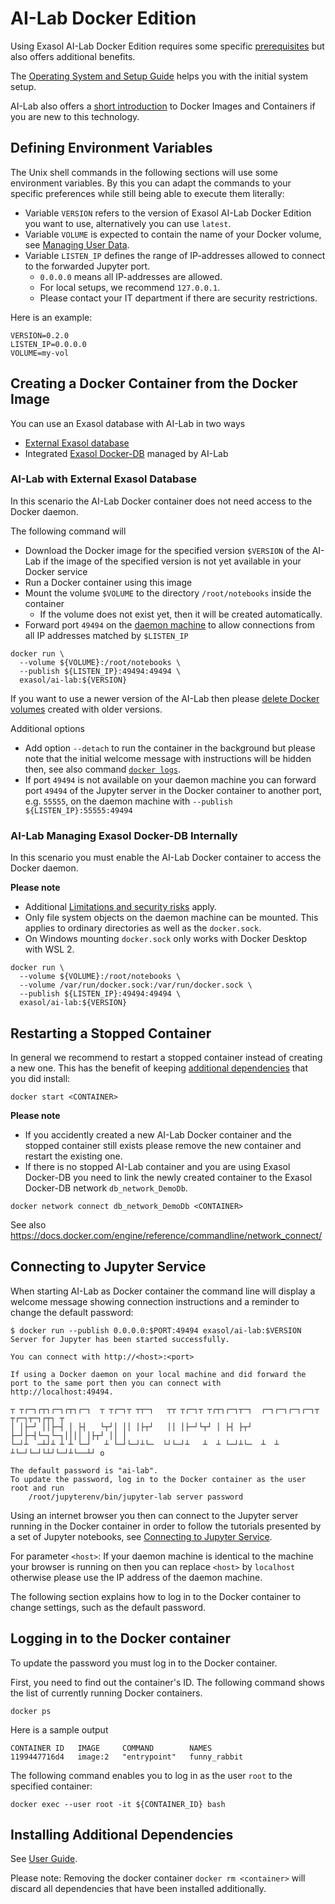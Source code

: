 # AI-Lab Docker Edition

Using Exasol AI-Lab Docker Edition requires some specific [prerequisites](prerequisites.md) but also offers additional benefits.

The [Operating System and Setup Guide](os-setup.md) helps you with the initial system setup.

AI-Lab also offers a [short introduction](intro.md) to Docker Images and Containers if you are new to this technology.

## Defining Environment Variables

The Unix shell commands in the following sections will use some environment variables. By this you can adapt the commands to your specific preferences while still being able to execute them literally:
* Variable `VERSION` refers to the version of Exasol AI-Lab Docker Edition you want to use, alternatively you can use `latest`.
* Variable `VOLUME` is expected to contain the name of your Docker volume, see [Managing User Data](managing-user-data.md).
* Variable `LISTEN_IP` defines the range of IP-addresses allowed to connect to the forwarded Jupyter port.
  * `0.0.0.0` means all IP-addresses are allowed.
  * For local setups, we recommend `127.0.0.1`.
  * Please contact your IT department if there are security restrictions.

Here is an example:

```shell
VERSION=0.2.0
LISTEN_IP=0.0.0.0
VOLUME=my-vol
```

## Creating a Docker Container from the Docker Image

You can use an Exasol database with AI-Lab in two ways
* [External Exasol database](#ai-lab-with-external-exasol-database)
* Integrated [Exasol Docker-DB](#ai-lab-managing-exasol-docker-db-internally) managed by AI-Lab

### AI-Lab with External Exasol Database

In this scenario the AI-Lab Docker container does not need access to the Docker daemon.

The following command will
* Download the Docker image for the specified version `$VERSION` of the AI-Lab if the image of the specified version is not yet available in your Docker service
* Run a Docker container using this image
* Mount the volume `$VOLUME` to the directory `/root/notebooks` inside the container
  * If the volume does not exist yet, then it will be created automatically.
* Forward port `49494` on the [daemon machine](prerequisites.md) to allow connections from all IP addresses matched by `$LISTEN_IP`

```shell
docker run \
  --volume ${VOLUME}:/root/notebooks \
  --publish ${LISTEN_IP}:49494:49494 \
  exasol/ai-lab:${VERSION}
```

If you want to use a newer version of the AI-Lab then please [delete Docker volumes](managing-user-data.md#replacing-the-docker-volume) created with older versions.

Additional options
* Add option `--detach` to run the container in the background but please note that the initial welcome message with instructions will be hidden then, see also command [`docker logs`](https://docs.docker.com/engine/reference/commandline/container_logs/).
* If port `49494` is not available on your daemon machine you can forward port `49494` of the Jupyter server in the Docker container to another port, e.g. `55555`, on the daemon machine with `--publish ${LISTEN_IP}:55555:49494`

### AI-Lab Managing Exasol Docker-DB Internally

In this scenario you must enable the AI-Lab Docker container to access the Docker daemon.

**Please note**
* Additional [Limitations and security risks](os-setup.md#enabling-exasol-ai-lab-to-use-docker-features) apply.
* Only file system objects on the daemon machine can be mounted. This applies to ordinary directories as well as the `docker.sock`.
* On Windows mounting `docker.sock` only works with Docker Desktop with WSL 2.
```shell
docker run \
  --volume ${VOLUME}:/root/notebooks \
  --volume /var/run/docker.sock:/var/run/docker.sock \
  --publish ${LISTEN_IP}:49494:49494 \
  exasol/ai-lab:${VERSION}
```

## Restarting a Stopped Container

In general we recommend to restart a stopped container instead of creating a new one. This has the benefit of keeping [additional dependencies](#installing-additional-dependencies) that you did install:

```shell
docker start <CONTAINER>
```

**Please note**
* If you accidently created a new AI-Lab Docker container and the stopped container still exists please remove the new container and restart the existing one.
* If there is no stopped AI-Lab container and you are using Exasol Docker-DB you need to link the newly created container to the Exasol Docker-DB network `db_network_DemoDb`.

```shell
docker network connect db_network_DemoDb <CONTAINER>
```

See also https://docs.docker.com/engine/reference/commandline/network_connect/

## Connecting to Jupyter Service

When starting AI-Lab as Docker container the command line will display a welcome message showing connection instructions and a reminder to change the default password:

```
$ docker run --publish 0.0.0.0:$PORT:49494 exasol/ai-lab:$VERSION
Server for Jupyter has been started successfully.

You can connect with http://<host>:<port>

If using a Docker daemon on your local machine and did forward the
port to the same port then you can connect with http://localhost:49494.

┬ ┬┌─┐┌┬┐┌─┐┌┬┐┌─┐  ┬ ┬┌─┐┬ ┬┬─┐   ┬┬ ┬┌─┐┬ ┬┌┬┐┌─┐┬─┐  ┌─┐┌─┐┌─┐┌─┐┬ ┬┌─┐┬─┐┌┬┐ ┬
│ │├─┘ ││├─┤ │ ├┤   └┬┘│ ││ │├┬┘   ││ │├─┘└┬┘ │ ├┤ ├┬┘  ├─┘├─┤└─┐└─┐││││ │├┬┘ ││ │
└─┘┴  ─┴┘┴ ┴ ┴ └─┘   ┴ └─┘└─┘┴└─  └┘└─┘┴   ┴  ┴ └─┘┴└─  ┴  ┴ ┴└─┘└─┘└┴┘└─┘┴└──┴┘ o

The default password is "ai-lab".
To update the password, log in to the Docker container as the user root and run
    /root/jupyterenv/bin/jupyter-lab server password
```

Using an internet browser you then can connect to the Jupyter server running in the Docker container in order to follow the tutorials presented by a set of Jupyter notebooks, see [Connecting to Jupyter Service](../jupyter.md#open-jupyter-in-your-browser).

For parameter `<host>`: If your daemon machine is identical to the machine your browser is running on then you can replace `<host>` by `localhost` otherwise please use the IP address of the daemon machine.

The following section explains how to log in to the Docker container to change settings, such as the default password.

## Logging in to the Docker container

To update the password you must log in to the Docker container.

First, you need to find out the container's ID. The following command shows the list of currently running Docker containers.

```shell
docker ps
```

Here is a sample output

```
CONTAINER ID   IMAGE     COMMAND        NAMES
1199447716d4   image:2   "entrypoint"   funny_rabbit
```

The following command enables you to log in as the user `root` to the specified container:

```shell
docker exec --user root -it ${CONTAINER_ID} bash
```

## Installing Additional Dependencies

See [User Guide](../jupyter.md#installing-additional-dependencies).

Please note: Removing the docker container `docker rm <container>` will discard all dependencies that have been installed additionally.
